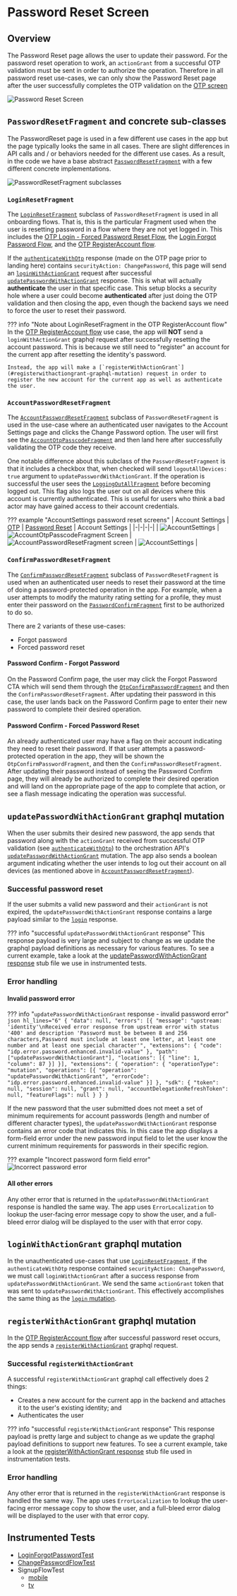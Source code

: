 # Password Reset Screen

## Overview

The Password Reset page allows the user to update their password. For the password reset operation to work, an `actionGrant` from a successful OTP validation must be sent in order to authorize the operation. Therefore in all password reset use-cases, we can only show the Password Reset page after the user successfully completes the OTP validation on the [OTP screen](otp.md)

![Password Reset Screen](../images/password_reset.png)

## `PasswordResetFragment` and concrete sub-classes

The PasswordReset page is used in a few different use cases in the app but the page typically looks the same in all cases. There are slight differences in API calls and / or behaviors needed for the different use cases. As a result, in the code we have a base abstract [`PasswordResetFragment`](https://github.bamtech.co/Android/Dmgz/blob/development/features/passwordReset/src/main/java/com/bamtechmedia/dominguez/password/reset/PasswordResetFragment.kt) with a few different concrete implementations.

![PasswordResetFragment subclasses](../images/password_reset_subclasses.png)

### `LoginResetFragment`

The [`LoginResetFragment`](https://github.bamtech.co/Android/Dmgz/blob/development/features/passwordReset/src/main/java/com/bamtechmedia/dominguez/password/reset/LoginResetFragment.kt) subclass of `PasswordResetFragment` is used in all onboarding flows. That is, this is the particular Fragment used when the user is resetting password in a flow where they are not yet logged in. This includes the [OTP Login - Forced Password Reset Flow](../../#otp-login-forced-password-reset), the [Login Forgot Password Flow](../../#login-forgot-password), and the [OTP RegisterAccount flow](../../#otp-registeraccount).

If the [`authenticateWithOtp`](../otp/#authenticatewithotp-graphql-mutation) response (made on the OTP page prior to landing here) contains `securityAction: ChangePassword`, this page will send an [`loginWithActionGrant`](#loginwithactiongrant-graphql-mutation) request after successful [`updatePasswordWithActionGrant`](#updatepasswordwithactiongrant-graphql-mutation) response. This is what will actually **authenticate** the user in that specific case. This setup blocks a security hole where a user could become **authenticated** after just doing the OTP validation and then closing the app, even though the backend says we need to force the user to reset their password.

??? info "Note about LoginResetFragment in the OTP RegisterAccount flow"
	In the [OTP RegisterAccount flow](../../#otp-registeraccount) use case, the app will **NOT** send a `loginWithActionGrant` graphql request after successfully resetting the account password. This is because we still need to "register" an account for the current app after resetting the identity's password.

	Instead, the app will make a [`registerWithActionGrant`](#registerwithactiongrant-graphql-mutation) request in order to register the new account for the current app as well as authenticate the user.

### `AccountPasswordResetFragment`

The [`AccountPasswordResetFragment`](https://github.bamtech.co/Android/Dmgz/blob/development/features/passwordReset/src/main/java/com/bamtechmedia/dominguez/password/reset/AccountPasswordResetFragment.kt) subclass of `PasswordResetFragment` is used in the use-case where an authenticated user navigates to the Account Settings page and clicks the Change Password option. The user will first see the [`AccountOtpPasscodeFragment`](../otp/#accountotppasscodefragment) and then land here after successfully validating the OTP code they receive.

One notable difference about this subclass of the `PasswordResetFragment` is that it includes a checkbox that, when checked will send `logoutAllDevices: true` argument to `updatePasswordWithActionGrant`. If the operation is successful the user sees the [`LoggingOutAllFragment`](https://github.bamtech.co/Android/Dmgz/blob/development/features/logoutAll/src/main/java/com/bamtechmedia/dominguez/logoutall/interstitial/LoggingOutAllFragment.kt) before becoming logged out. This flag also logs the user out on all devices where this account is currently authenticated. This is useful for users who think a bad actor may have gained access to their account credentials.

??? example "AccountSettings password reset screens"
	| Account Settings | [OTP](../otp/#accountotppasscodefragment) | [Password Reset](#accountpasswordresetfragment) | Account Settings |
	|-|-|-|-|
	| ![AccountSettings](../images/account_settings.png) | ![AccountOtpPasscodeFragment Screen](../../account/images/account_otp.png) | ![AccountPasswordResetFragment screen](../images/account_password_reset.png) | ![AccountSettings](../images/account_settings.png) |

### `ConfirmPasswordResetFragment`

The [`ConfirmPasswordResetFragment`](https://github.bamtech.co/Android/Dmgz/blob/development/features/passwordReset/src/main/java/com/bamtechmedia/dominguez/password/reset/ConfirmPasswordResetFragment.kt) subclass of `PasswordResetFragment` is used when an authenticated user needs to reset their password at the time of doing a password-protected operation in the app. For example, when a user attempts to modify the maturity rating setting for a profile, they must enter their password on the [`PasswordConfirmFragment`](https://github.bamtech.co/Android/Dmgz/blob/development/features/passwordConfirm/src/main/java/com/bamtechmedia/dominguez/password/confirm/PasswordConfirmFragment.kt) first to be authorized to do so.

There are 2 variants of these use-cases:

- Forgot password
- Forced password reset

#### Password Confirm - Forgot Password

On the Password Confirm page, the user may click the Forgot Password CTA which will send them through the [`OtpConfirmPasswordFragment`](../otp/#otpconfirmpasswordfragment) and then the `ConfirmPasswordResetFragment`. After updating their password in this case, the user lands back on the Password Confirm page to enter their new password to complete their desired operation.

#### Password Confirm - Forced Password Reset

An already authenticated user may have a flag on their account indicating they need to reset their password. If that user attempts a password-protected operation in the app, they will be shown the `OtpConfirmPasswordFragment`, and then the `ConfirmPasswordResetFragment`. After updating their password instead of seeing the Password Confirm page, they will already be authorized to complete their desired operation and will land on the appropriate page of the app to complete that action, or see a flash message indicating the operation was successful.

## `updatePasswordWithActionGrant` graphql mutation

When the user submits their desired new password, the app sends that password along with the `actionGrant` received from successful OTP validation (see [`authenticateWithOtp`](../otp/#authenticatewithotp-graphql-mutation)) to the orchestration API's [`updatePasswordWithActionGrant`](https://github.bamtech.co/Android/Dmgz/blob/development/features/session/src/main/graphql/UpdatePasswordWithActionGrant.graphql) mutation. The app also sends a boolean argument indicating whether the user intends to log out their account on all devices (as mentioned above in [`AccountPasswordResetFragment`](#accountpasswordresetfragment)).

### Successful password reset

If the user submits a valid new password and their `actionGrant` is not expired, the `updatePasswordWithActionGrant` response contains a large payload similar to the [`login`](../login_password/#successful-login) response.

??? info "successful `updatePasswordWithActionGrant` response"
	This response payload is very large and subject to change as we update the graphql payload definitions as necessary for various features. To see a current example, take a look at the [updatePasswordWithActionGrant response](https://github.bamtech.co/Android/Dmgz/blob/development/coreAndroidTest/src/main/assets/r2d2Responses/v1/public/graphql/updatePasswordWithActionGrant_success.json) stub file we use in instrumented tests.

### Error handling

#### Invalid password error

??? info "`updatePasswordWithActionGrant` response - invalid password error"
	``` json hl_lines="6"
	{
		"data": null,
		"errors": [{
			"message": "upstream: 'identity'\nReceived error response from upstream error with status '400' and description 'Password must be between 8 and 256 characters,Password must include at least one letter, at least one number and at least one special character'",
			"extensions": {
				"code": "idp.error.password.enhanced.invalid-value"
			},
			"path": ["updatePasswordWithActionGrant"],
			"locations": [{
				"line": 1,
				"column": 87
			}]
		}],
		"extensions": {
			"operation": {
				"operationType": "mutation",
				"operations": [{
					"operation": "updatePasswordWithActionGrant",
					"errorCode": "idp.error.password.enhanced.invalid-value"
				}]
			},
			"sdk": {
				"token": null,
				"session": null,
				"grant": null,
				"accountDelegationRefreshToken": null,
				"featureFlags": null
			}
		}
	}
	```

If the new password that the user submitted does not meet a set of minimum requirements for account passwords (length and number of different character types), the `updatePasswordWithActionGrant` response contains an error code that indicates this. In this case the app displays a form-field error under the new password input field to let the user know the current minimum requirements for passwords in their specific region.

??? example "Incorect password form field error"
	![Incorrect password error](../images/password_reset_invalidpassword.png)

#### All other errors

Any other error that is returned in the `updatePasswordWithActionGrant` response is handled the same way. The app uses `ErrorLocalization` to lookup the user-facing error message copy to show the user, and a full-bleed error dialog will be displayed to the user with that error copy.

## `loginWithActionGrant` graphql mutation

In the unauthenticated use-cases that use [`LoginResetFragment`](#loginresetfragment), if the `authenticateWithOtp` response contained `securityAction: ChangePassword`, we must call `loginWithActionGrant` after a success response from `updatePasswordWithActionGrant`. We send the same `actionGrant` token that was sent to `updatePasswordWithActionGrant`. This effectively accomplishes the same thing as the [`login` mutation](../login_password/#login-graphql-mutation).

## `registerWithActionGrant` graphql mutation

In the [OTP RegisterAccount flow](../../#otp-registeraccount) after successful password reset occurs, the app sends a [`registerWithActionGrant`](https://github.bamtech.co/Android/Dmgz/blob/development/features/session/src/main/graphql/RegisterWithActionGrant.graphql) graphql request.

### Successful `registerWithActionGrant`

A successful `registerWithActionGrant` graphql call effectively does 2 things:

- Creates a new account for the current app in the backend and attaches it to the user's existing identity; and
- Authenticates the user

??? info "successful `registerWithActionGrant` response"
	This response payload is pretty large and subject to change as we update the graphql payload definitions to support new features. To see a current example, take a look at the [registerWithActionGrant response](https://github.bamtech.co/Android/Dmgz/blob/development/coreAndroidTest/src/main/assets/r2d2Responses/v1/public/graphql/registerWithActionGrant_success.json) stub file used in instrumentation tests.

### Error handling

Any other error that is returned in the `registerWithActionGrant` response is handled the same way. The app uses `ErrorLocalization` to lookup the user-facing error message copy to show the user, and a full-bleed error dialog will be displayed to the user with that error copy.

## Instrumented Tests

- [LoginForgotPasswordTest](https://github.bamtech.co/Android/Dmgz/blob/development/mobile/src/androidTestGoogle/java/com/bamtechmedia/dominguez/otp/LoginForgotPasswordTest.kt)
- [ChangePasswordFlowTest](https://github.bamtech.co/Android/Dmgz/blob/development/mobile/src/androidTestGoogle/java/com/bamtechmedia/dominguez/account/password/ChangePasswordFlowTest.kt)
- SignupFlowTest
	- [mobile](https://github.bamtech.co/Android/Dmgz/blob/development/mobile/src/androidTest/java/com/bamtechmedia/dominguez/signup/SignupFlowTest.kt)
	- [tv](https://github.bamtech.co/Android/Dmgz/blob/development/tv/src/androidTest/java/com/bamtechmedia/dominguez/signup/SignupFlowTest.kt)
